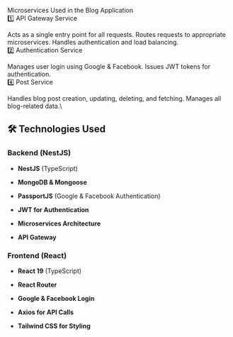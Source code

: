 Microservices Used in the Blog Application\
1️⃣ API Gateway Service

Acts as a single entry point for all requests.
Routes requests to appropriate microservices.
Handles authentication and load balancing.\
2️⃣ Authentication Service

Manages user login using Google & Facebook.
Issues JWT tokens for authentication.\
4️⃣ Post Service

Handles blog post creation, updating, deleting, and fetching.
Manages all blog-related data.\

🛠️ Technologies Used
---------------------

### **Backend (NestJS)**

*   **NestJS** (TypeScript)
    
*   **MongoDB & Mongoose**
    
*   **PassportJS** (Google & Facebook Authentication)
    
*   **JWT for Authentication**
    
*   **Microservices Architecture**
    
*   **API Gateway**
    

### **Frontend (React)**

*   **React 19** (TypeScript)
    
*   **React Router**
    
*   **Google & Facebook Login**
    
*   **Axios for API Calls**
    
*   **Tailwind CSS for Styling**
